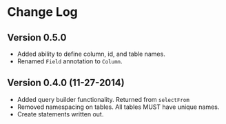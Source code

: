 # Change Log

## Version 0.5.0

- Added ability to define column, id, and table names.
- Renamed `Field` annotation to `Column`.

## Version 0.4.0 (11-27-2014)

- Added query builder functionality. Returned from `selectFrom`
- Removed namespacing on tables. All tables MUST have unique names.
- Create statements written out.
